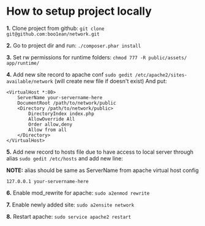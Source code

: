 # How to setup project locally

__1.__ Clone project from github: `git clone git@github.com:boo1ean/network.git`

__2.__ Go to project dir and run: `./composer.phar install`

__3.__ Set rw permissions for runtime folders: `chmod 777 -R public/assets/ app/runtime/`

__4.__ Add new site record to apache conf `sudo gedit /etc/apache2/sites-available/network` (will create new file if doesn't exist)
And put:

```ApacheConf
<VirtualHost *:80>
	ServerName your-servername-here
	DocumentRoot /path/to/network/public
	<Directory /path/to/network/public>
		DirectoryIndex index.php
		AllowOverride All
		Order allow,deny
		Allow from all
	</Directory>
</VirtualHost>
```

__5.__ Add new record to hosts file due to have access to local server through alias `sudo gedit /etc/hosts` and add new line:


__NOTE:__ alias should be same as ServerName from apache virtual host config

```
127.0.0.1 your-servername-here
```

__6.__ Enable mod_rewrite for apache: `sudo a2enmod rewrite`

__7.__ Enable newly added site: `sudo a2ensite network`

__8.__ Restart apache: `sudo service apache2 restart`
